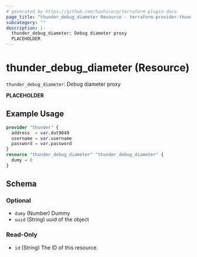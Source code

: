 ```yaml
---
# generated by https://github.com/hashicorp/terraform-plugin-docs
page_title: "thunder_debug_diameter Resource - terraform-provider-thunder"
subcategory: ""
description: |-
  thunder_debug_diameter: Debug diameter proxy
  PLACEHOLDER
---
```


# thunder_debug_diameter (Resource)

`thunder_debug_diameter`: Debug diameter proxy

__PLACEHOLDER__

## Example Usage

```terraform
provider "thunder" {
  address  = var.dut9049
  username = var.username
  password = var.password
}
resource "thunder_debug_diameter" "thunder_debug_diameter" {
  dumy = 0
}
```

<!-- schema generated by tfplugindocs -->
## Schema

### Optional

- `dumy` (Number) Dummy
- `uuid` (String) uuid of the object

### Read-Only

- `id` (String) The ID of this resource.



